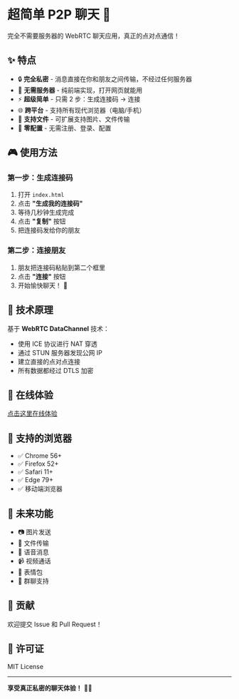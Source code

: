# 超简单 P2P 聊天 🚀

完全不需要服务器的 WebRTC 聊天应用，真正的点对点通信！

## ✨ 特点

- 🔒 **完全私密** - 消息直接在你和朋友之间传输，不经过任何服务器
- 🚀 **无需服务器** - 纯前端实现，打开网页就能用
- ⚡ **超级简单** - 只需 2 步：生成连接码 → 连接
- 🌐 **跨平台** - 支持所有现代浏览器（电脑/手机）
- 📁 **支持文件** - 可扩展支持图片、文件传输
- 🎯 **零配置** - 无需注册、登录、配置

## 🎮 使用方法

### 第一步：生成连接码

1. 打开 `index.html`
2. 点击 **"生成我的连接码"**
3. 等待几秒钟生成完成
4. 点击 **"复制"** 按钮
5. 把连接码发给你的朋友

### 第二步：连接朋友

1. 朋友把连接码粘贴到第二个框里
2. 点击 **"连接"** 按钮
3. 开始愉快聊天！ 🎉

## 🔧 技术原理

基于 **WebRTC DataChannel** 技术：

- 使用 ICE 协议进行 NAT 穿透
- 通过 STUN 服务器发现公网 IP
- 建立直接的点对点连接
- 所有数据都经过 DTLS 加密

## 🌟 在线体验

[点击这里在线体验](https://mxppxm.github.io/chatp2p/)

## 📱 支持的浏览器

- ✅ Chrome 56+
- ✅ Firefox 52+
- ✅ Safari 11+
- ✅ Edge 79+
- ✅ 移动端浏览器

## 🔮 未来功能

- 📷 图片发送
- 📁 文件传输
- 🎵 语音消息
- 📹 视频通话
- 🎨 表情包
- 👥 群聊支持

## 🤝 贡献

欢迎提交 Issue 和 Pull Request！

## 📄 许可证

MIT License

---

**享受真正私密的聊天体验！** 💬✨
